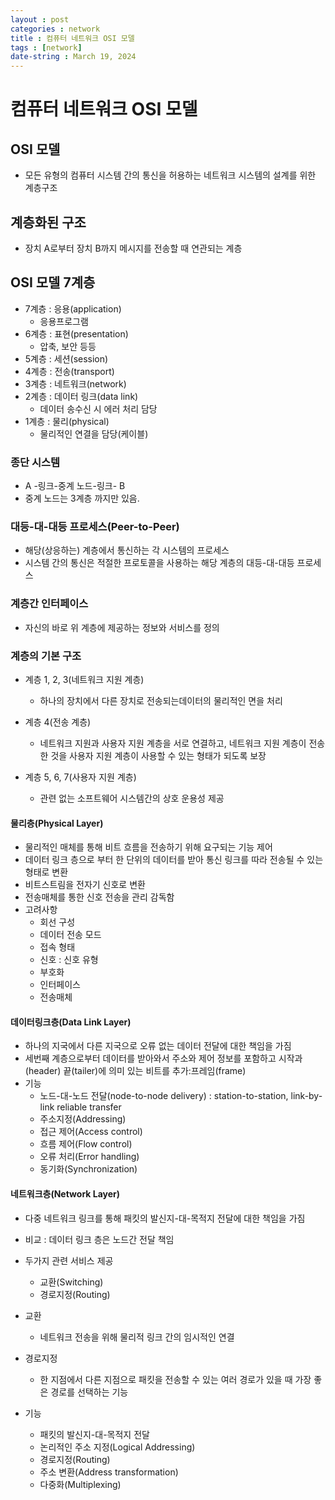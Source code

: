 ```yaml
---
layout : post
categories : network
title : 컴퓨터 네트워크 OSI 모델
tags : [network]
date-string : March 19, 2024
---
```


# 컴퓨터 네트워크 OSI 모델

## OSI 모델
- 모든 유형의 컴퓨터 시스템 간의 통신을 허용하는 네트워크 시스템의 설계를 위한 계층구조

## 계층화된 구조
- 장치 A로부터 장치 B까지 메시지를 전송할 때 연관되는 계층

## OSI 모델 7계층
- 7계층 : 응용(application)
  - 응용프로그램
- 6계층 : 표현(presentation)
  - 압축, 보안 등등
- 5계층 : 세션(session)
- 4계층 : 전송(transport)
- 3계층 : 네트워크(network)
- 2계층 : 데이터 링크(data link)
  - 데이터 송수신 시 에러 처리 담당
- 1계층 : 물리(physical)
  - 물리적인 연결을 담당(케이블)

### 종단 시스템
 - A -링크-중계 노드-링크- B
 - 중계 노드는 3계층 까지만 있음.

### 대등-대-대등 프로세스(Peer-to-Peer)
- 해당(상응하는) 계층에서 통신하는 각 시스템의 프로세스
- 시스템 간의 통신은 적절한 프로토콜을 사용하는 해당 계층의 대등-대-대등 프로세스

### 계층간 인터페이스
- 자신의 바로 위 계층에 제공하는 정보와 서비스를 정의

### 계층의 기본 구조
- 계층 1, 2, 3(네트워크 지원 계층)
  - 하나의 장치에서 다른 장치로 전송되는데이터의 물리적인 면을 처리

- 계층 4(전송 계층)
  - 네트워크 지원과 사용자 지원 계층을 서로 연결하고, 네트워크 지원 계층이 전송한 것을 사용자 지원 계층이 사용할 수 있는 형태가 되도록 보장

- 계층 5, 6, 7(사용자 지원 계층)
  - 관련 없는 소프트웨어 시스템간의 상호 운용성 제공

#### 물리층(Physical Layer)
- 물리적인 매체를 통해 비트 흐름을 전송하기 위해 요구되는 기능 제어
- 데이터 링크 층으로 부터 한 단위의 데이터를 받아 통신 링크를 따라 전송될 수 있는 형태로 변환
- 비트스트림을 전자기 신호로 변환
- 전송매체를 통한 신호 전송을 관리 감독함
- 고려사항
  - 회선 구성
  - 데이터 전송 모드
  - 접속 형태
  - 신호 : 신호 유형
  - 부호화
  - 인터페이스
  - 전송매체

#### 데이터링크층(Data Link Layer)
- 하나의 지국에서 다른 지국으로 오류 없는 데이터 전달에 대한 책임을 가짐
- 세번째 계층으로부터 데이터를 받아와서 주소와 제어 정보를 포함하고 시작과(header) 끝(tailer)에 의미 있는 비트를 추가:프레임(frame)
- 기능
  - 노드-대-노드 전달(node-to-node delivery) : station-to-station, link-by-link reliable transfer
  - 주소지정(Addressing)
  - 접근 제어(Access control)
  - 흐름 제어(Flow control)
  - 오류 처리(Error handling)
  - 동기화(Synchronization)

#### 네트워크층(Network Layer)
- 다중 네트워크 링크를 통해 패킷의 발신지-대-목적지 전달에 대한 책임을 가짐
- 비교 : 데이터 링크 층은 노드간 전달 책임
- 두가지 관련 서비스 제공
  - 교환(Switching)
  - 경로지정(Routing)

- 교환
  - 네트워크 전송을 위해 물리적 링크 간의 임시적인 연결

- 경로지정
  - 한 지점에서 다른 지점으로 패킷을 전송할 수 있는 여러 경로가 있을 때 가장 좋은 경로를 선택하는 기능

- 기능
  - 패킷의 발신지-대-목적지 전달
  - 논리적인 주소 지정(Logical Addressing)
  - 경로지정(Routing)
  - 주소 변환(Address transformation)
  - 다중화(Multiplexing)